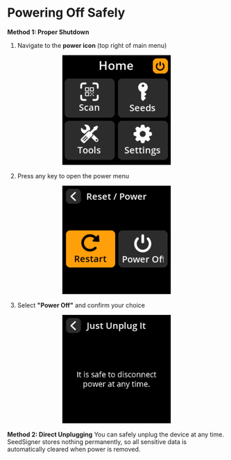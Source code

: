# Powering Off Safely

**Method 1: Proper Shutdown**

1. Navigate to the **power icon** (top right of main menu)

<div align="center">
     <img src="images/PowerIconSelectedScreen.png" alt="Power icon select menu screen" width="250"/>
</div>

2. Press any key to open the power menu

<div align="center">
     <img src="images/PowerOptionsView.png" alt="Power option menu screen" width="250"/>
</div>

3. Select **"Power Off"** and confirm your choice

<div align="center">
     <img src="images/PowerOffView.png" alt="Power off menu screen" width="250"/>
</div>

**Method 2: Direct Unplugging**
You can safely unplug the device at any time. SeedSigner stores nothing permanently, so all sensitive data is automatically cleared when power is removed.
